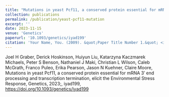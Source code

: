 ```yaml
---
title: "Mutations in yeast Pcf11, a conserved protein essential for mRNA 3′ end processing and transcription termination, elicit the Environmental Stress Response"
collection: publications
permalink: /publication/yeast-pcf11-mutation
excerpt: ''
date: 2023-11-15
venue: 'Genetics'
paperurl: '10.1093/genetics/iyad199'
citation: 'Your Name, You. (2009). &quot;Paper Title Number 1.&quot; <i>Journal 1</i>. 1(1).'
---
```


Joel H Graber, Derick Hoskinson, Huiyun Liu, Katarzyna Kaczmarek Michaels, Peter S Benson, Nathaniel J Maki, Christian L Wilson, Caleb McGrath, Franco Puleo, Erika Pearson, Jason N Kuehner, Claire Moore, Mutations in yeast Pcf11, a conserved protein essential for mRNA 3′ end processing and transcription termination, elicit the Environmental Stress Response, Genetics, 2023;, iyad199, https://doi.org/10.1093/genetics/iyad199
